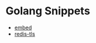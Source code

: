 # Golang Snippets

- [embed](https://github.com/jamieaitken/golang-snippets/embed)
- [redis-tls](https://github.com/jamieaitken/golang-snippets/redis-tls)
